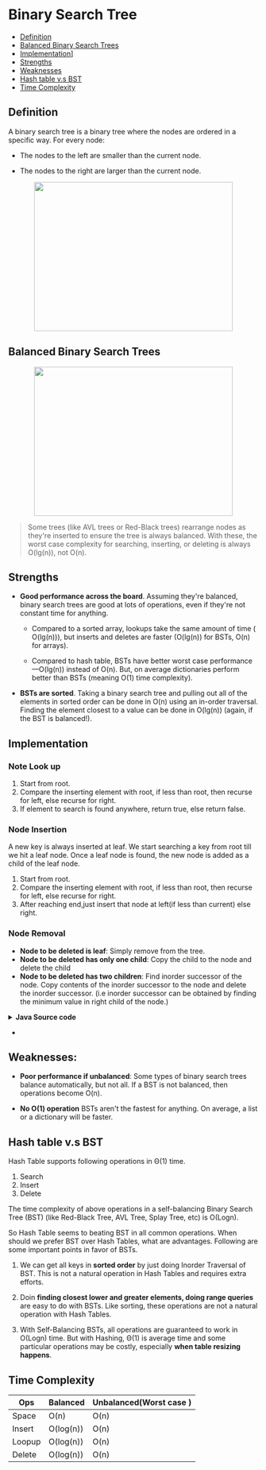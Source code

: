# Binary Search Tree 

- [Definition](#Definition)
- [Balanced Binary Search Trees](#Balanced-Binary-Search-Trees)
- [Implementation](#Implementation)]
- [Strengths](#Strengths)
- [Weaknesses](#Weaknesses)
- [Hash table v.s BST](#Hash-table-v.s-BST)
- [Time Complexity](#Time-Complexity)

## Definition 

A binary search tree is a binary tree where the nodes are ordered in a specific way. For every node:

- The nodes to the left are smaller than the current node.

- The nodes to the right are larger than the current node.

<p align="center">
<img width="400" height="300" src="https://www.interviewcake.com/images/svgs/bst__binary_search_tree.svg?bust=206">
</p>

## Balanced Binary Search Trees

<p align="center">
<img width="400" height="300" src="https://www.interviewcake.com/images/svgs/bst__balanced_non_balanced.svg?bust=206">
</p>

> Some trees (like AVL trees or Red-Black trees) rearrange nodes as they're inserted to ensure the tree is always balanced. With these, the worst case complexity for searching, inserting, or deleting is always O(lg(n)), not O(n).

## Strengths

- **Good performance across the board**. Assuming they're balanced, binary search trees are good at lots of operations, even if they're not constant time for anything.

    * Compared to a sorted array, lookups take the same amount of time ( O(lg(n))), but inserts and deletes are faster (O(lg(n)) for BSTs, O(n) for arrays).

    * Compared to hash table, BSTs have better worst case performance—O(lg(n)) instead of O(n). But, on average dictionaries perform better than BSTs (meaning O(1) time complexity).

- **BSTs are sorted**. Taking a binary search tree and pulling out all of the elements in sorted order can be done in O(n) using an in-order traversal. Finding the element closest to a value can be done in O(lg(n)) (again, if the BST is balanced!).

## Implementation 

### Note Look up

1. Start from root.
2. Compare the inserting element with root, if less than root, then recurse for left, else recurse for right.
3. If element to search is found anywhere, return true, else return false.

### Node Insertion 

A new key is always inserted at leaf. We start searching a key from root till we hit a leaf node. Once a leaf node is found, the new node is added as a child of the leaf node.

1. Start from root.
2. Compare the inserting element with root, if less than root, then recurse for left, else recurse for right.
3. After reaching end,just insert that node at left(if less than current) else right.

### Node Removal

- **Node to be deleted is leaf**: Simply remove from the tree.
- **Node to be deleted has only one child**: Copy the child to the node and delete the child
- **Node to be deleted has two children**: Find inorder successor of the node. Copy contents of the inorder successor to the node and delete the inorder successor. (i.e inorder successor can be obtained by finding the minimum value in right child of the node.)

<details>
<summary><b>Java Source code</b></summary>

```java
// Java program to demonstrate delete operation in binary search tree 
class BinarySearchTree 
{ 
    /* Class containing left and right child of current node and key value*/
    class Node 
    { 
        int key; 
        Node left, right; 
  
        public Node(int item) 
        { 
            key = item; 
            left = right = null; 
        } 
    } 
  
    // Root of BST 
    Node root; 
  
    // Constructor 
    BinarySearchTree() 
    { 
        root = null; 
    } 
  
    // This method mainly calls deleteRec() 
    void deleteKey(int key) 
    { 
        root = deleteRec(root, key); 
    } 
  
    /* A recursive function to insert a new key in BST */
    Node deleteRec(Node root, int key) 
    { 
        /* Base Case: If the tree is empty */
        if (root == null)  return root; 
  
        /* Otherwise, recur down the tree */
        if (key < root.key) 
            root.left = deleteRec(root.left, key); 
        else if (key > root.key) 
            root.right = deleteRec(root.right, key); 
  
        // if key is same as root's key, then This is the node 
        // to be deleted 
        else
        { 
            // node with only one child or no child 
            if (root.left == null) 
                return root.right; 
            else if (root.right == null) 
                return root.left; 
  
            // node with two children: Get the inorder successor (smallest 
            // in the right subtree) 
            root.key = minValue(root.right); 
  
            // Delete the inorder successor 
            root.right = deleteRec(root.right, root.key); 
        } 
  
        return root; 
    } 
  
    int minValue(Node root) 
    { 
        int minv = root.key; 
        while (root.left != null) 
        { 
            minv = root.left.key; 
            root = root.left; 
        } 
        return minv; 
    } 
  
    // This method mainly calls insertRec() 
    void insert(int key) 
    { 
        root = insertRec(root, key); 
    } 
  
    /* A recursive function to insert a new key in BST */
    Node insertRec(Node root, int key) 
    { 
  
        /* If the tree is empty, return a new node */
        if (root == null) 
        { 
            root = new Node(key); 
            return root; 
        } 
  
        /* Otherwise, recur down the tree */
        if (key < root.key) 
            root.left = insertRec(root.left, key); 
        else if (key > root.key) 
            root.right = insertRec(root.right, key); 
  
        /* return the (unchanged) node pointer */
        return root; 
    } 
  
    // This method mainly calls InorderRec() 
    void inorder() 
    { 
        inorderRec(root); 
    } 
  
    // A utility function to do inorder traversal of BST 
    void inorderRec(Node root) 
    { 
        if (root != null) 
        { 
            inorderRec(root.left); 
            System.out.print(root.key + " "); 
            inorderRec(root.right); 
        } 
    } 
  
    // Driver Program to test above functions 
    public static void main(String[] args) 
    { 
        BinarySearchTree tree = new BinarySearchTree(); 
  
        /* Let us create following BST 
              50 
           /     \ 
          30      70 
         /  \    /  \ 
        20   40  60   80 */
        tree.insert(50); 
        tree.insert(30); 
        tree.insert(20); 
        tree.insert(40); 
        tree.insert(70); 
        tree.insert(60); 
        tree.insert(80); 
  
        System.out.println("Inorder traversal of the given tree"); 
        tree.inorder(); 
  
        System.out.println("\nDelete 20"); 
        tree.deleteKey(20); 
        System.out.println("Inorder traversal of the modified tree"); 
        tree.inorder(); 
  
        System.out.println("\nDelete 30"); 
        tree.deleteKey(30); 
        System.out.println("Inorder traversal of the modified tree"); 
        tree.inorder(); 
  
        System.out.println("\nDelete 50"); 
        tree.deleteKey(50); 
        System.out.println("Inorder traversal of the modified tree"); 
        tree.inorder(); 
    } 
} 
```

</details>

- 
## Weaknesses:

- **Poor performance if unbalanced**: Some types of binary search trees balance automatically, but not all. If a BST is not balanced, then operations become O(n).

- **No O(1) operation** BSTs aren't the fastest for anything. On average, a list or a dictionary will be faster.

## Hash table v.s BST

Hash Table supports following operations in Θ(1) time.
1) Search
2) Insert
3) Delete

The time complexity of above operations in a self-balancing Binary Search Tree (BST) (like Red-Black Tree, AVL Tree, Splay Tree, etc) is O(Logn).

So Hash Table seems to beating BST in all common operations. When should we prefer BST over Hash Tables, what are advantages. Following are some important points in favor of BSTs.

1. We can get all keys in **sorted order** by just doing Inorder Traversal of BST. This is not a natural operation in Hash Tables and requires extra efforts.

2. Doin **finding closest lower and greater elements, doing range queries** are easy to do with BSTs. Like sorting, these operations are not a natural operation with Hash Tables.

3. With Self-Balancing BSTs, all operations are guaranteed to work in O(Logn) time. But with Hashing, Θ(1) is average time and some particular operations may be costly, especially **when table resizing happens**.

## Time Complexity 

Ops|Balanced|Unbalanced(Worst case )
-----|-----|------|
Space|O(n)|O(n)
Insert|O(log(n))|O(n)
Loopup|O(log(n))|O(n)
Delete|O(log(n))|O(n)



